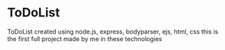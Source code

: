 # ToDoList
ToDoList created using node.js, express, bodyparser, ejs, html, css
this is the first full project made by me in these technologies
